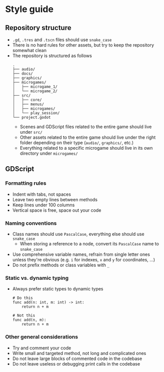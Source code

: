 # Style guide

## Repository structure

- `.gd`, `.tres` and `.tscn` files should use `snake_case`
- There is no hard rules for other assets, but try to keep the repository somewhat clean
- The repository is structured as follows
  ```
  .
  ├── audio/
  ├── docs/
  ├── graphics/
  ├── microgames/
  │   ├── microgame_1/
  │   └── microgame_2/
  ├── src/
  │   ├── core/
  │   ├── menus/
  │   ├── microgames/
  │   └── play_session/
  └── project.godot
  ```
  - Scenes and GDScript files related to the entire game should live under `src/`
  - Other assets related to the entire game should live under the right folder depending on their
    type (`audio/`, `graphics/`, etc.)
  - Everything related to a specific microgame should live in its own directory under `microgames/`

## GDScript

### Formatting rules

- Indent with tabs, not spaces
- Leave two empty lines between methods
- Keep lines under 100 columns
- Vertical space is free, space out your code

### Naming conventions

- Class names should use `PascalCase`, everything else should use `snake_case`
  - When storing a reference to a node, convert its `PascalCase` name to `snake_case`
- Use comprehensive variable names, refrain from single letter ones unless they're obvious (e.g.
  `i` for indexes, `x` and `y` for coordinates, ...)
- Do not prefix methods or class variables with `_`

### Static vs. dynamic typing

- Always prefer static types to dynamic types
  ```gdscript
  # Do this
  func add(n: int, m: int) -> int:
      return n + m

  # Not this
  func add(n, m):
      return n + m
  ```

### Other general considerations

- Try and comment your code
- Write small and targeted method, not long and complicated ones
- Do not leave large blocks of commented code in the codebase
- Do not leave useless or debugging print calls in the codebase
